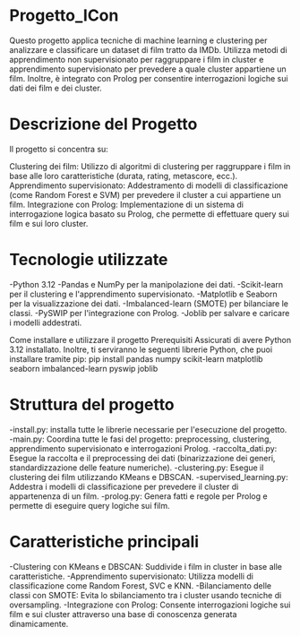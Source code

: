 # Progetto_ICon
Questo progetto applica tecniche di machine learning e clustering per analizzare e classificare un dataset di film tratto da IMDb. Utilizza metodi di apprendimento non supervisionato per raggruppare i film in cluster e apprendimento supervisionato per prevedere a quale cluster appartiene un film. Inoltre, è integrato con Prolog per consentire interrogazioni logiche sui dati dei film e dei cluster.

# Descrizione del Progetto
Il progetto si concentra su:

Clustering dei film: Utilizzo di algoritmi di clustering per raggruppare i film in base alle loro caratteristiche (durata, rating, metascore, ecc.).
Apprendimento supervisionato: Addestramento di modelli di classificazione (come Random Forest e SVM) per prevedere il cluster a cui appartiene un film.
Integrazione con Prolog: Implementazione di un sistema di interrogazione logica basato su Prolog, che permette di effettuare query sui film e sui loro cluster.

# Tecnologie utilizzate
-Python 3.12
-Pandas e NumPy per la manipolazione dei dati.
-Scikit-learn per il clustering e l'apprendimento supervisionato.
-Matplotlib e Seaborn per la visualizzazione dei dati.
-Imbalanced-learn (SMOTE) per bilanciare le classi.
-PySWIP per l'integrazione con Prolog.
-Joblib per salvare e caricare i modelli addestrati.

Come installare e utilizzare il progetto
Prerequisiti
Assicurati di avere Python 3.12 installato. Inoltre, ti serviranno le seguenti librerie Python, che puoi installare tramite pip:
pip install pandas numpy scikit-learn matplotlib seaborn imbalanced-learn pyswip joblib


# Struttura del progetto
-install.py: installa tutte le librerie necessarie per l'esecuzione del progetto.
-main.py: Coordina tutte le fasi del progetto: preprocessing, clustering, apprendimento supervisionato e interrogazioni Prolog.
-raccolta_dati.py: Esegue la raccolta e il preprocessing dei dati (binarizzazione dei generi, standardizzazione delle feature numeriche).
-clustering.py: Esegue il clustering dei film utilizzando KMeans e DBSCAN.
-supervised_learning.py: Addestra i modelli di classificazione per prevedere il cluster di appartenenza di un film.
-prolog.py: Genera fatti e regole per Prolog e permette di eseguire query logiche sui film.

# Caratteristiche principali
-Clustering con KMeans e DBSCAN: Suddivide i film in cluster in base alle caratteristiche.
-Apprendimento supervisionato: Utilizza modelli di classificazione come Random Forest, SVC e KNN.
-Bilanciamento delle classi con SMOTE: Evita lo sbilanciamento tra i cluster usando tecniche di oversampling.
-Integrazione con Prolog: Consente interrogazioni logiche sui film e sui cluster attraverso una base di conoscenza generata dinamicamente.
